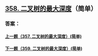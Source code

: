 ## [358. 二叉树的最大深度](https://leetcode-cn.com/problems/merge-two-sorted-lists/)（简单）





### 答案：



#### [上一题（357. 二叉树的最大深度）(简单)](https://github.com/sdwwld/leetCode/blob/master/src/main/java/com/wld/java/leetcode/leetCode0357.md)

#### [下一题（359. 二叉树的最大深度）(简单)](https://github.com/sdwwld/leetCode/blob/master/src/main/java/com/wld/java/leetcode/leetCode0359.md)